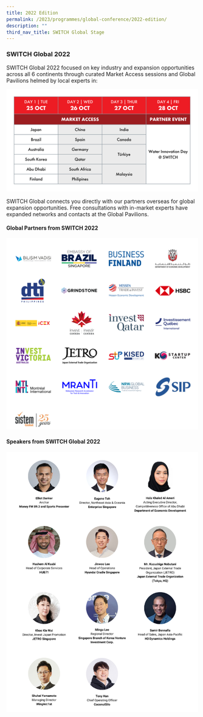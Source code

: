 ```yaml
---
title: 2022 Edition
permalink: /2023/programmes/global-conference/2022-edition/
description: ""
third_nav_title: SWITCH Global Stage
---
```

### SWITCH Global 2022

SWITCH Global 2022 focused on key industry and expansion opportunities across all 6 continents through curated Market Access sessions and Global Pavilions helmed by local experts in:

![](/images/PROGRAMME%20HIGHLIGHTS%20(Beyond,%20Global,%20Grand%20Stage)%20(2).png)

SWITCH Global connects you directly with our partners overseas for global expansion opportunities. Free consultations with in-market experts have expanded networks and contacts at the Global Pavilions.

#### Global Partners from SWITCH 2022

![Global Partners SWITCH 2022](/images/Sponsors%20&%20Partners_Cards%20(20).png)

#### Speakers from SWITCH Global 2022

![Global Speakers SWITCH 2022](/images/Global.png)